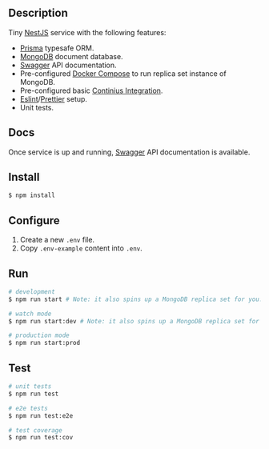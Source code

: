 ## Description

Tiny [NestJS](https://nestjs.com/) service with the following features:

- [Prisma](https://www.prisma.io/) typesafe ORM.
- [MongoDB](https://www.mongodb.com/) document database.
- [Swagger](https://swagger.io/) API documentation.
- Pre-configured [Docker Compose](https://docs.docker.com/compose/) to run replica set instance of MongoDB.
- Pre-configured basic [Continius Integration](./guthub/workflows/ci.yml).
- [Eslint](https://eslint.org/)/[Prettier](https://prettier.io/) setup.
- Unit tests.

## Docs

Once service is up and running, [Swagger](http://localhost:3000/docs) API documentation is available.

## Install

```bash
$ npm install
```

## Configure

1. Create a new `.env` file.
2. Copy `.env-example` content into `.env`.

## Run

```bash
# development
$ npm run start # Note: it also spins up a MongoDB replica set for you.

# watch mode
$ npm run start:dev # Note: it also spins up a MongoDB replica set for you.

# production mode
$ npm run start:prod
```

## Test

```bash
# unit tests
$ npm run test

# e2e tests
$ npm run test:e2e

# test coverage
$ npm run test:cov
```
